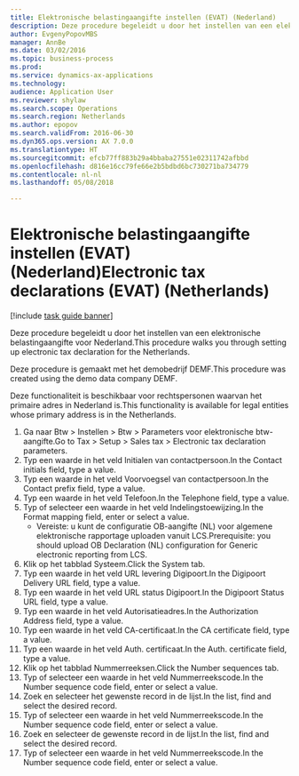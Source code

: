 ```yaml
--- 
title: Elektronische belastingaangifte instellen (EVAT) (Nederland)
description: Deze procedure begeleidt u door het instellen van een elektronische belastingaangifte voor Nederland.
author: EvgenyPopovMBS
manager: AnnBe
ms.date: 03/02/2016
ms.topic: business-process
ms.prod: 
ms.service: dynamics-ax-applications
ms.technology: 
audience: Application User
ms.reviewer: shylaw
ms.search.scope: Operations
ms.search.region: Netherlands
ms.author: epopov
ms.search.validFrom: 2016-06-30
ms.dyn365.ops.version: AX 7.0.0
ms.translationtype: HT
ms.sourcegitcommit: efcb77ff883b29a4bbaba27551e02311742afbbd
ms.openlocfilehash: d816e16cc79fe66e2b5bdbd6bc730271ba734779
ms.contentlocale: nl-nl
ms.lasthandoff: 05/08/2018

---
```

# <a name="electronic-tax-declarations-evat-netherlands"></a><span data-ttu-id="e153c-103">Elektronische belastingaangifte instellen (EVAT) (Nederland)</span><span class="sxs-lookup"><span data-stu-id="e153c-103">Electronic tax declarations (EVAT) (Netherlands)</span></span>

[!include [task guide banner](../../includes/task-guide-banner.md)]

<span data-ttu-id="e153c-104">Deze procedure begeleidt u door het instellen van een elektronische belastingaangifte voor Nederland.</span><span class="sxs-lookup"><span data-stu-id="e153c-104">This procedure walks you through setting up electronic tax declaration for the Netherlands.</span></span>

<span data-ttu-id="e153c-105">Deze procedure is gemaakt met het demobedrijf DEMF.</span><span class="sxs-lookup"><span data-stu-id="e153c-105">This procedure was created using the demo data company DEMF.</span></span> 

<span data-ttu-id="e153c-106">Deze functionaliteit is beschikbaar voor rechtspersonen waarvan het primaire adres in Nederland is.</span><span class="sxs-lookup"><span data-stu-id="e153c-106">This functionality is available for legal entities whose primary address is in the Netherlands.</span></span>



1. <span data-ttu-id="e153c-107">Ga naar Btw > Instellen > Btw > Parameters voor elektronische btw-aangifte.</span><span class="sxs-lookup"><span data-stu-id="e153c-107">Go to Tax > Setup > Sales tax > Electronic tax declaration parameters.</span></span>
2. <span data-ttu-id="e153c-108">Typ een waarde in het veld Initialen van contactpersoon.</span><span class="sxs-lookup"><span data-stu-id="e153c-108">In the Contact initials field, type a value.</span></span>
3. <span data-ttu-id="e153c-109">Typ een waarde in het veld Voorvoegsel van contactpersoon.</span><span class="sxs-lookup"><span data-stu-id="e153c-109">In the Contact prefix field, type a value.</span></span>
4. <span data-ttu-id="e153c-110">Typ een waarde in het veld Telefoon.</span><span class="sxs-lookup"><span data-stu-id="e153c-110">In the Telephone field, type a value.</span></span>
5. <span data-ttu-id="e153c-111">Typ of selecteer een waarde in het veld Indelingstoewijzing.</span><span class="sxs-lookup"><span data-stu-id="e153c-111">In the Format mapping field, enter or select a value.</span></span>
    * <span data-ttu-id="e153c-112">Vereiste: u kunt de configuratie OB-aangifte (NL) voor algemene elektronische rapportage uploaden vanuit LCS.</span><span class="sxs-lookup"><span data-stu-id="e153c-112">Prerequisite: you should upload OB Declaration (NL) configuration for Generic electronic reporting from LCS.</span></span>  
6. <span data-ttu-id="e153c-113">Klik op het tabblad Systeem.</span><span class="sxs-lookup"><span data-stu-id="e153c-113">Click the System tab.</span></span>
7. <span data-ttu-id="e153c-114">Typ een waarde in het veld URL levering Digipoort.</span><span class="sxs-lookup"><span data-stu-id="e153c-114">In the Digipoort Delivery URL field, type a value.</span></span>
8. <span data-ttu-id="e153c-115">Typ een waarde in het veld URL status Digipoort.</span><span class="sxs-lookup"><span data-stu-id="e153c-115">In the Digipoort Status URL field, type a value.</span></span>
9. <span data-ttu-id="e153c-116">Typ een waarde in het veld Autorisatieadres.</span><span class="sxs-lookup"><span data-stu-id="e153c-116">In the Authorization Address field, type a value.</span></span>
10. <span data-ttu-id="e153c-117">Typ een waarde in het veld CA-certificaat.</span><span class="sxs-lookup"><span data-stu-id="e153c-117">In the CA certificate field, type a value.</span></span>
11. <span data-ttu-id="e153c-118">Typ een waarde in het veld Auth. certificaat.</span><span class="sxs-lookup"><span data-stu-id="e153c-118">In the Auth. certificate field, type a value.</span></span>
12. <span data-ttu-id="e153c-119">Klik op het tabblad Nummerreeksen.</span><span class="sxs-lookup"><span data-stu-id="e153c-119">Click the Number sequences tab.</span></span>
13. <span data-ttu-id="e153c-120">Typ of selecteer een waarde in het veld Nummerreekscode.</span><span class="sxs-lookup"><span data-stu-id="e153c-120">In the Number sequence code field, enter or select a value.</span></span>
14. <span data-ttu-id="e153c-121">Zoek en selecteer het gewenste record in de lijst.</span><span class="sxs-lookup"><span data-stu-id="e153c-121">In the list, find and select the desired record.</span></span>
15. <span data-ttu-id="e153c-122">Typ of selecteer een waarde in het veld Nummerreekscode.</span><span class="sxs-lookup"><span data-stu-id="e153c-122">In the Number sequence code field, enter or select a value.</span></span>
16. <span data-ttu-id="e153c-123">Zoek en selecteer de gewenste record in de lijst.</span><span class="sxs-lookup"><span data-stu-id="e153c-123">In the list, find and select the desired record.</span></span>
17. <span data-ttu-id="e153c-124">Typ of selecteer een waarde in het veld Nummerreekscode.</span><span class="sxs-lookup"><span data-stu-id="e153c-124">In the Number sequence code field, enter or select a value.</span></span>


